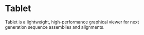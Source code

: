 # Tablet

Tablet is a lightweight, high-performance graphical viewer for next generation sequence assemblies and alignments.
